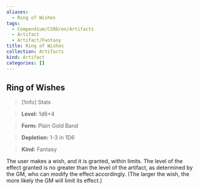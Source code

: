 ```yaml
---
aliases:
  - Ring of Wishes
tags:
  - Compendium/CSRD/en/Artifacts
  - Artifact
  - Artifact/Fantasy
title: Ring of Wishes
collection: Artifacts
kind: Artifact
categories: []
---
```

## Ring of Wishes    
>[!info] Stats    
> **Level:** 1d6+4    
> **Form:** Plain Gold Band    
> **Depletion:** 1-3 in 1D6    
> **Kind:** Fantasy  
    
The user makes a wish, and it is granted, within limits. The level of the effect granted is no greater than the level of the artifact, as determined by the GM, who can modify the effect accordingly. (The larger the wish, the more likely the GM will limit its effect.)